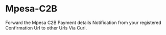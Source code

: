 # Mpesa-C2B

Forward the Mpesa C2B Payment details Notification from your registered Confirmation Url to other Urls Via Curl.
